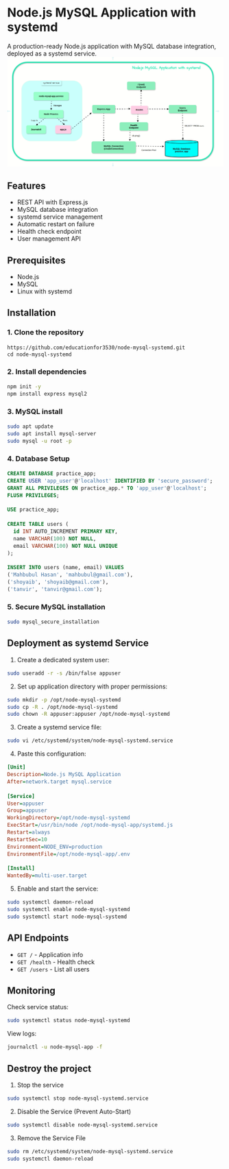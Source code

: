 # Node.js MySQL Application with systemd


A production-ready Node.js application with MySQL database integration, deployed as a systemd service.
![Demo Animation](nodejs.gif)

## Features
- REST API with Express.js
- MySQL database integration
- systemd service management
- Automatic restart on failure
- Health check endpoint
- User management API

## Prerequisites
- Node.js 
- MySQL 
- Linux with systemd

## Installation

### 1. Clone the repository
```bash[
https://github.com/educationfor3530/node-mysql-systemd.git
cd node-mysql-systemd
```

### 2. Install dependencies
```bash
npm init -y
npm install express mysql2
```
### 3. MySQL install
```bash
sudo apt update
sudo apt install mysql-server
sudo mysql -u root -p
```
### 4. Database Setup
```sql
CREATE DATABASE practice_app;
CREATE USER 'app_user'@'localhost' IDENTIFIED BY 'secure_password';
GRANT ALL PRIVILEGES ON practice_app.* TO 'app_user'@'localhost';
FLUSH PRIVILEGES;

USE practice_app;

CREATE TABLE users (
  id INT AUTO_INCREMENT PRIMARY KEY,
  name VARCHAR(100) NOT NULL,
  email VARCHAR(100) NOT NULL UNIQUE
);

INSERT INTO users (name, email) VALUES 
('Mahbubul Hasan', 'mahbubul@gmail.com'),
('shoyaib', 'shoyaib@gmail.com'),
('tanvir', 'tanvir@gmail.com');
```

### 5. Secure MySQL installation
```bash
sudo mysql_secure_installation
```

## Deployment as systemd Service

1. Create a dedicated system user:
```bash
sudo useradd -r -s /bin/false appuser
```
2. Set up application directory with proper permissions:
```bash
sudo mkdir -p /opt/node-mysql-systemd
sudo cp -R . /opt/node-mysql-systemd
sudo chown -R appuser:appuser /opt/node-mysql-systemd
```
3. Create a systemd service file:
```bash
sudo vi /etc/systemd/system/node-mysql-systemd.service
```

4. Paste this configuration:
```ini
[Unit]
Description=Node.js MySQL Application
After=network.target mysql.service

[Service]
User=appuser
Group=appuser
WorkingDirectory=/opt/node-mysql-systemd
ExecStart=/usr/bin/node /opt/node-mysql-app/systemd.js
Restart=always
RestartSec=10
Environment=NODE_ENV=production
EnvironmentFile=/opt/node-mysql-app/.env

[Install]
WantedBy=multi-user.target
```

5. Enable and start the service:
```bash
sudo systemctl daemon-reload
sudo systemctl enable node-mysql-systemd
sudo systemctl start node-mysql-systemd
```

## API Endpoints
- `GET /` - Application info
- `GET /health` - Health check
- `GET /users` - List all users

## Monitoring
Check service status:
```bash
sudo systemctl status node-mysql-systemd
```

View logs:
```bash
journalctl -u node-mysql-app -f
```
## Destroy the project
1. Stop the service
```bash
sudo systemctl stop node-mysql-systemd.service
```
2. Disable the Service (Prevent Auto-Start)
```bash
sudo systemctl disable node-mysql-systemd.service
```
3. Remove the Service File
```bash
sudo rm /etc/systemd/system/node-mysql-systemd.service
sudo systemctl daemon-reload
```
